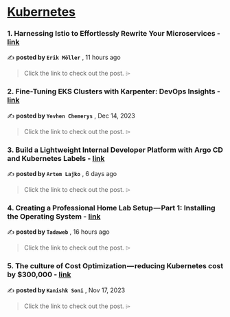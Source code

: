 
<h1><a href=https://medium.com/tag/kubernetes/recommended target="_blank" rel="noopener noreferrer">Kubernetes</a></h1>
<h3>1. Harnessing Istio to Effortlessly Rewrite Your Microservices - <a href=https://medium.com/nordnet-tech/harnessing-istio-to-effortlessly-rewrite-your-microservices-a3463c962b1f?source=tag_recommended_feed---------0-84----------kubernetes----------a14eb142_5194_4429_9d26_416bddbd8265------- target="_blank" rel="noopener noreferrer">link</a></h3>

✍️ **posted by `Erik Möller`** <date> , 11 hours ago</date>

<blockquote>Click the link to check out the post. ⌲</blockquote>

<h3>2. Fine-Tuning EKS Clusters with Karpenter: DevOps Insights - <a href=https://medium.com/@yevvhen/fine-tuning-eks-clusters-with-karpenter-devops-insights-159689e5160e?source=tag_recommended_feed---------1-107----------kubernetes----------a14eb142_5194_4429_9d26_416bddbd8265------- target="_blank" rel="noopener noreferrer">link</a></h3>

✍️ **posted by `Yevhen Chemerys`** <date> , Dec 14, 2023</date>

<blockquote>Click the link to check out the post. ⌲</blockquote>

<h3>3. Build a Lightweight Internal Developer Platform with Argo CD and Kubernetes Labels - <a href=https://medium.com/itnext/build-a-lightweight-internal-developer-platform-with-argo-cd-and-kubernetes-labels-4c0e52c6c0f4?source=tag_recommended_feed---------2-85----------kubernetes----------a14eb142_5194_4429_9d26_416bddbd8265------- target="_blank" rel="noopener noreferrer">link</a></h3>

✍️ **posted by `Artem Lajko`** <date> , 6 days ago</date>

<blockquote>Click the link to check out the post. ⌲</blockquote>

<h3>4. Creating a Professional Home Lab Setup — Part 1: Installing the Operating System - <a href=https://medium.com/tadaweb/creating-a-professional-home-lab-setup-part-1-installing-the-operating-system-cfb4839fc796?source=tag_recommended_feed---------3-84----------kubernetes----------a14eb142_5194_4429_9d26_416bddbd8265------- target="_blank" rel="noopener noreferrer">link</a></h3>

✍️ **posted by `Tadaweb`** <date> , 16 hours ago</date>

<blockquote>Click the link to check out the post. ⌲</blockquote>

<h3>5. The culture of Cost Optimization — reducing Kubernetes cost by $300,000 - <a href=https://medium.com/razorpay-engineering/the-culture-of-cost-optimization-reducing-kubernetes-cost-by-300-000-32611cdd19d9?source=tag_recommended_feed---------4-107----------kubernetes----------a14eb142_5194_4429_9d26_416bddbd8265------- target="_blank" rel="noopener noreferrer">link</a></h3>

✍️ **posted by `Kanishk Soni`** <date> , Nov 17, 2023</date>

<blockquote>Click the link to check out the post. ⌲</blockquote>

